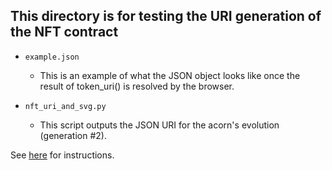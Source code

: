 ## This directory is for testing the URI generation of the NFT contract

- `example.json`

  - This is an example of what the JSON object looks like once the result of token_uri() is resolved by the browser.

- `nft_uri_and_svg.py`

  - This script outputs the JSON URI for the acorn's evolution (generation #2).

See [here](../../../README.md#running-urisvg-tests) for instructions.
